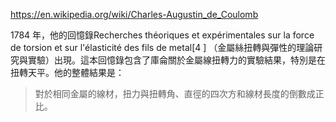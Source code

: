 

https://en.wikipedia.org/wiki/Charles-Augustin_de_Coulomb

1784 年，他的回憶錄Recherches théoriques et expérimentales sur la force de torsion et sur l'élasticité des fils de metal[4 ] （金屬絲扭轉與彈性的理論研究與實驗）出現。這本回憶錄包含了庫侖關於金屬線扭轉力的實驗結果，特別是在扭轉天平。他的整體結果是：

> 對於相同金屬的線材，扭力與扭轉角、直徑的四次方和線材長度的倒數成正比。

